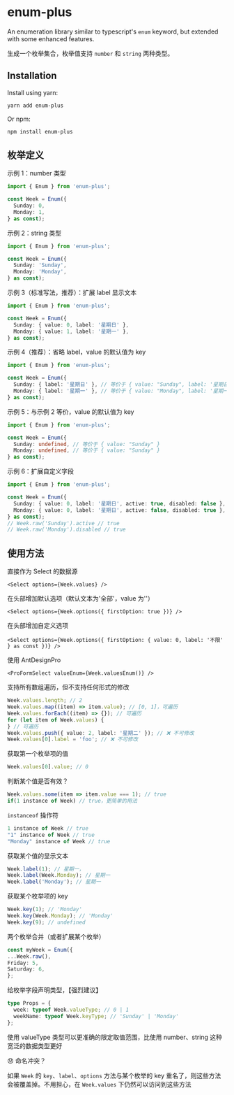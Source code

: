 # enum-plus

An enumeration library similar to typescript's `enum` keyword, but extended with some enhanced features.

生成一个枚举集合，枚举值支持 `number` 和 `string` 两种类型。

## Installation

Install using yarn:

```bash
yarn add enum-plus
```

Or npm:

```bash
npm install enum-plus
```

## 枚举定义

示例 1：number 类型

```typescript
import { Enum } from 'enum-plus';

const Week = Enum({
  Sunday: 0,
  Monday: 1,
} as const);
```

示例 2：string 类型

```typescript
import { Enum } from 'enum-plus';

const Week = Enum({
  Sunday: 'Sunday',
  Monday: 'Monday',
} as const);
```

示例 3（标准写法，推荐）：扩展 label 显示文本

```typescript
import { Enum } from 'enum-plus';

const Week = Enum({
  Sunday: { value: 0, label: '星期日' },
  Monday: { value: 1, label: '星期一' },
} as const);
```

示例 4（推荐）：省略 label，value 的默认值为 key

```typescript
import { Enum } from 'enum-plus';

const Week = Enum({
  Sunday: { label: '星期日' }, // 等价于 { value: "Sunday", label: '星期日' }
  Monday: { label: '星期一' }, // 等价于 { value: "Monday", label: '星期一' }
} as const);
```

示例 5：与示例 2 等价，value 的默认值为 key

```typescript
import { Enum } from 'enum-plus';

const Week = Enum({
  Sunday: undefined, // 等价于 { value: "Sunday" }
  Monday: undefined, // 等价于 { value: "Sunday" }
} as const);
```

示例 6：扩展自定义字段

```typescript
import { Enum } from 'enum-plus';

const Week = Enum({
  Sunday: { value: 0, label: '星期日', active: true, disabled: false },
  Monday: { value: 0, label: '星期日', active: false, disabled: true },
} as const);
// Week.raw('Sunday').active // true
// Week.raw('Monday').disabled // true
```

## 使用方法

直接作为 Select 的数据源

```tsx
<Select options={Week.values} />
```

在头部增加默认选项（默认文本为'全部'，value 为''）

```tsx
<Select options={Week.options({ firstOption: true })} />
```

在头部增加自定义选项

```tsx
<Select options={Week.options({ firstOption: { value: 0, label: '不限' } as const })} />
```

使用 AntDesignPro

```tsx
<ProFormSelect valueEnum={Week.valuesEnum()} />
```

支持所有数组遍历，但不支持任何形式的修改

```typescript
Week.values.length; // 2
Week.values.map((item) => item.value); // [0, 1]，可遍历
Week.values.forEach((item) => {}); // 可遍历
for (let item of Week.values) {
} // 可遍历
Week.values.push({ value: 2, label: '星期二' }); // ❌ 不可修改
Week.values[0].label = 'foo'; // ❌ 不可修改
```

获取第一个枚举项的值

```typescript
Week.values[0].value; // 0
```

判断某个值是否有效？

```typescript
Week.values.some(item => item.value === 1); // true
if(1 instance of Week) // true，更简单的用法
```

`instanceof` 操作符

```typescript
1 instance of Week // true
"1" instance of Week // true
"Monday" instance of Week // true
```

获取某个值的显示文本

```typescript
Week.label(1); // 星期一，
Week.label(Week.Monday); // 星期一
Week.label('Monday'); // 星期一
```

获取某个枚举项的 key

```typescript
Week.key(1); // 'Monday'
Week.key(Week.Monday); // 'Monday'
Week.key(9); // undefined
```

两个枚举合并（或者扩展某个枚举）

```typescript
const myWeek = Enum({
...Week.raw(),
Friday: 5,
Saturday: 6,
};
```

给枚举字段声明类型，【强烈建议】

```typescript
type Props = {
  week: typeof Week.valueType; // 0 | 1
  weekName: typeof Week.keyType; // 'Sunday' | 'Monday'
};
```

使用 valueType 类型可以更准确的限定取值范围，比使用 number、string 这种宽泛的数据类型更好

😟 命名冲突？

如果 `Week` 的 `key`、`label`、`options` 方法与某个枚举的 key 重名了，则这些方法会被覆盖掉。不用担心，在 `Week.values` 下仍然可以访问到这些方法
